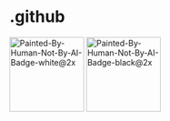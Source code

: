 # .github


<img width="131" alt="Painted-By-Human-Not-By-AI-Badge-white@2x" src="https://github.com/MindfulAI-Copilots-Bots/.github/assets/113218619/bd297567-9246-493e-8026-82f592cdf3de">
<img width="131" alt="Painted-By-Human-Not-By-AI-Badge-black@2x" src="https://github.com/MindfulAI-Copilots-Bots/.github/assets/113218619/914c6ecf-9c6f-4183-a4e7-48d9487767ed">

